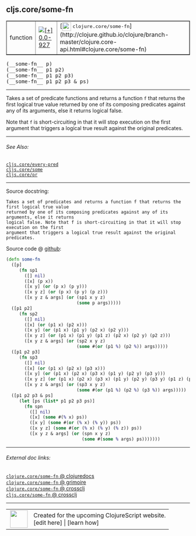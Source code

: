 ## cljs.core/some-fn



 <table border="1">
<tr>
<td>function</td>
<td><a href="https://github.com/cljsinfo/cljs-api-docs/tree/0.0-927"><img valign="middle" alt="[+] 0.0-927" title="Added in 0.0-927" src="https://img.shields.io/badge/+-0.0--927-lightgrey.svg"></a> </td>
<td>
[<img height="24px" valign="middle" src="http://i.imgur.com/1GjPKvB.png"> <samp>clojure.core/some-fn</samp>](http://clojure.github.io/clojure/branch-master/clojure.core-api.html#clojure.core/some-fn)
</td>
</tr>
</table>


 <samp>
(__some-fn__ p)<br>
</samp>
 <samp>
(__some-fn__ p1 p2)<br>
</samp>
 <samp>
(__some-fn__ p1 p2 p3)<br>
</samp>
 <samp>
(__some-fn__ p1 p2 p3 & ps)<br>
</samp>

---

Takes a set of predicate functions and returns a function `f` that returns the
first logical true value returned by one of its composing predicates against any
of its arguments, else it returns logical false.

Note that `f` is short-circuiting in that it will stop execution on the first
argument that triggers a logical true result against the original predicates.

---


###### See Also:

[`cljs.core/every-pred`](cljs.core_every-pred.md)<br>
[`cljs.core/some`](cljs.core_some.md)<br>
[`cljs.core/or`](cljs.core_or.md)<br>

---


Source docstring:

```
Takes a set of predicates and returns a function f that returns the first logical true value
returned by one of its composing predicates against any of its arguments, else it returns
logical false. Note that f is short-circuiting in that it will stop execution on the first
argument that triggers a logical true result against the original predicates.
```


Source code @ [github](https://github.com/clojure/clojurescript/blob/r2261/src/cljs/cljs/core.cljs#L3034-L3071):

```clj
(defn some-fn
  ([p]
     (fn sp1
       ([] nil)
       ([x] (p x))
       ([x y] (or (p x) (p y)))
       ([x y z] (or (p x) (p y) (p z)))
       ([x y z & args] (or (sp1 x y z)
                           (some p args)))))
  ([p1 p2]
     (fn sp2
       ([] nil)
       ([x] (or (p1 x) (p2 x)))
       ([x y] (or (p1 x) (p1 y) (p2 x) (p2 y)))
       ([x y z] (or (p1 x) (p1 y) (p1 z) (p2 x) (p2 y) (p2 z)))
       ([x y z & args] (or (sp2 x y z)
                           (some #(or (p1 %) (p2 %)) args)))))
  ([p1 p2 p3]
     (fn sp3
       ([] nil)
       ([x] (or (p1 x) (p2 x) (p3 x)))
       ([x y] (or (p1 x) (p2 x) (p3 x) (p1 y) (p2 y) (p3 y)))
       ([x y z] (or (p1 x) (p2 x) (p3 x) (p1 y) (p2 y) (p3 y) (p1 z) (p2 z) (p3 z)))
       ([x y z & args] (or (sp3 x y z)
                           (some #(or (p1 %) (p2 %) (p3 %)) args)))))
  ([p1 p2 p3 & ps]
     (let [ps (list* p1 p2 p3 ps)]
       (fn spn
         ([] nil)
         ([x] (some #(% x) ps))
         ([x y] (some #(or (% x) (% y)) ps))
         ([x y z] (some #(or (% x) (% y) (% z)) ps))
         ([x y z & args] (or (spn x y z)
                             (some #(some % args) ps)))))))
```

<!--
Repo - tag - source tree - lines:

 <pre>
clojurescript @ r2261
└── src
    └── cljs
        └── cljs
            └── <ins>[core.cljs:3034-3071](https://github.com/clojure/clojurescript/blob/r2261/src/cljs/cljs/core.cljs#L3034-L3071)</ins>
</pre>

-->

---



###### External doc links:

[`clojure.core/some-fn` @ clojuredocs](http://clojuredocs.org/clojure.core/some-fn)<br>
[`clojure.core/some-fn` @ grimoire](http://conj.io/store/v1/org.clojure/clojure/1.7.0-beta3/clj/clojure.core/some-fn/)<br>
[`clojure.core/some-fn` @ crossclj](http://crossclj.info/fun/clojure.core/some-fn.html)<br>
[`cljs.core/some-fn` @ crossclj](http://crossclj.info/fun/cljs.core.cljs/some-fn.html)<br>

---

 <table>
<tr><td>
<img valign="middle" align="right" width="48px" src="http://i.imgur.com/Hi20huC.png">
</td><td>
Created for the upcoming ClojureScript website.<br>
[edit here] | [learn how]
</td></tr></table>

[edit here]:https://github.com/cljsinfo/cljs-api-docs/blob/master/cljsdoc/cljs.core_some-fn.cljsdoc
[learn how]:https://github.com/cljsinfo/cljs-api-docs/wiki/cljsdoc-files

<!--

This information was too distracting to show to readers, but I'll leave it
commented here since it is helpful to:

- pretty-print the data used to generate this document
- and show how to retrieve that data



The API data for this symbol:

```clj
{:description "Takes a set of predicate functions and returns a function `f` that returns the\nfirst logical true value returned by one of its composing predicates against any\nof its arguments, else it returns logical false.\n\nNote that `f` is short-circuiting in that it will stop execution on the first\nargument that triggers a logical true result against the original predicates.",
 :ns "cljs.core",
 :name "some-fn",
 :signature ["[p]" "[p1 p2]" "[p1 p2 p3]" "[p1 p2 p3 & ps]"],
 :history [["+" "0.0-927"]],
 :type "function",
 :related ["cljs.core/every-pred" "cljs.core/some" "cljs.core/or"],
 :full-name-encode "cljs.core_some-fn",
 :source {:code "(defn some-fn\n  ([p]\n     (fn sp1\n       ([] nil)\n       ([x] (p x))\n       ([x y] (or (p x) (p y)))\n       ([x y z] (or (p x) (p y) (p z)))\n       ([x y z & args] (or (sp1 x y z)\n                           (some p args)))))\n  ([p1 p2]\n     (fn sp2\n       ([] nil)\n       ([x] (or (p1 x) (p2 x)))\n       ([x y] (or (p1 x) (p1 y) (p2 x) (p2 y)))\n       ([x y z] (or (p1 x) (p1 y) (p1 z) (p2 x) (p2 y) (p2 z)))\n       ([x y z & args] (or (sp2 x y z)\n                           (some #(or (p1 %) (p2 %)) args)))))\n  ([p1 p2 p3]\n     (fn sp3\n       ([] nil)\n       ([x] (or (p1 x) (p2 x) (p3 x)))\n       ([x y] (or (p1 x) (p2 x) (p3 x) (p1 y) (p2 y) (p3 y)))\n       ([x y z] (or (p1 x) (p2 x) (p3 x) (p1 y) (p2 y) (p3 y) (p1 z) (p2 z) (p3 z)))\n       ([x y z & args] (or (sp3 x y z)\n                           (some #(or (p1 %) (p2 %) (p3 %)) args)))))\n  ([p1 p2 p3 & ps]\n     (let [ps (list* p1 p2 p3 ps)]\n       (fn spn\n         ([] nil)\n         ([x] (some #(% x) ps))\n         ([x y] (some #(or (% x) (% y)) ps))\n         ([x y z] (some #(or (% x) (% y) (% z)) ps))\n         ([x y z & args] (or (spn x y z)\n                             (some #(some % args) ps)))))))",
          :title "Source code",
          :repo "clojurescript",
          :tag "r2261",
          :filename "src/cljs/cljs/core.cljs",
          :lines [3034 3071]},
 :full-name "cljs.core/some-fn",
 :clj-symbol "clojure.core/some-fn",
 :docstring "Takes a set of predicates and returns a function f that returns the first logical true value\nreturned by one of its composing predicates against any of its arguments, else it returns\nlogical false. Note that f is short-circuiting in that it will stop execution on the first\nargument that triggers a logical true result against the original predicates."}

```

Retrieve the API data for this symbol:

```clj
;; from Clojure REPL
(require '[clojure.edn :as edn])
(-> (slurp "https://raw.githubusercontent.com/cljsinfo/cljs-api-docs/catalog/cljs-api.edn")
    (edn/read-string)
    (get-in [:symbols "cljs.core/some-fn"]))
```

-->
